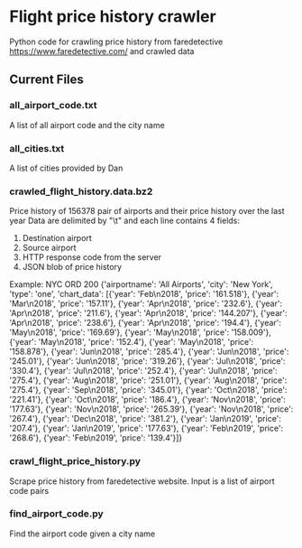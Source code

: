 # Flight price history crawler
Python code for crawling price history from faredetective https://www.faredetective.com/ and crawled data


## Current Files
### all_airport_code.txt
A list of all airport code and the city name

### all_cities.txt
A list of cities provided by Dan

### crawled_flight_history.data.bz2
Price history of 156378 pair of airports and their price history over the last year
Data are delimited by "\t" and each line contains 4 fields: 
1. Destination airport
2. Source airport
3. HTTP response code from the server
4. JSON blob of price history

Example:
NYC	ORD	200	{'airportname': 'All Airports', 'city': 'New York', 'type': 'one', 'chart_data': [{'year': 'Feb\n2018', 'price': '161.518'}, {'year': 'Mar\n2018', 'price': '157.11'}, {'year': 'Apr\n2018', 'price': '232.6'}, {'year': 'Apr\n2018', 'price': '211.6'}, {'year': 'Apr\n2018', 'price': '144.207'}, {'year': 'Apr\n2018', 'price': '238.6'}, {'year': 'Apr\n2018', 'price': '194.4'}, {'year': 'May\n2018', 'price': '169.69'}, {'year': 'May\n2018', 'price': '158.009'}, {'year': 'May\n2018', 'price': '152.4'}, {'year': 'May\n2018', 'price': '158.878'}, {'year': 'Jun\n2018', 'price': '285.4'}, {'year': 'Jun\n2018', 'price': '245.01'}, {'year': 'Jun\n2018', 'price': '319.26'}, {'year': 'Jul\n2018', 'price': '330.4'}, {'year': 'Jul\n2018', 'price': '252.4'}, {'year': 'Jul\n2018', 'price': '275.4'}, {'year': 'Aug\n2018', 'price': '251.01'}, {'year': 'Aug\n2018', 'price': '275.4'}, {'year': 'Sep\n2018', 'price': '345.01'}, {'year': 'Oct\n2018', 'price': '221.41'}, {'year': 'Oct\n2018', 'price': '186.4'}, {'year': 'Nov\n2018', 'price': '177.63'}, {'year': 'Nov\n2018', 'price': '265.39'}, {'year': 'Nov\n2018', 'price': '267.4'}, {'year': 'Dec\n2018', 'price': '381.2'}, {'year': 'Jan\n2019', 'price': '207.4'}, {'year': 'Jan\n2019', 'price': '177.63'}, {'year': 'Feb\n2019', 'price': '268.6'}, {'year': 'Feb\n2019', 'price': '139.4'}]}

### crawl_flight_price_history.py
Scrape price history from faredetective website. Input is a list of airport code pairs

### find_airport_code.py
Find the airport code given a city name

